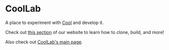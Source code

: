 # CoolLab

A place to experiment with [Cool](https://coollibs.github.io/home/) and develop it. 

Check out [this section](https://coollibs.github.io/home/docs/tutorials/building) of our website to learn how to clone, build, and more!

Also check out [CoolLab's main page](https://coollibs.github.io/home/docs/lab).